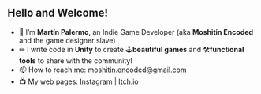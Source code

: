 <h2>Hello and Welcome!</h2>

- 👋 I’m <b>Martín Palermo</b>, an Indie Game Developer (aka <b>Moshitin Encoded</b> and the game designer slave)
- ✏ I write code in <b>Unity</b> to create 🕹<b>beautiful games</b> and 🛠<b>functional tools</b> to share with the community!
- 📫 How to reach me: moshitin.encoded@gmail.com
- 📺 My web pages: [Instagram](https://www.instagram.com/moshitinencoded/) | [Itch.io](https://moshitin-encoded.itch.io/)

<!---
MoshitinEncoded/MoshitinEncoded is a ✨ special ✨ repository because its `README.md` (this file) appears on your GitHub profile.
You can click the Preview link to take a look at your changes.
--->
